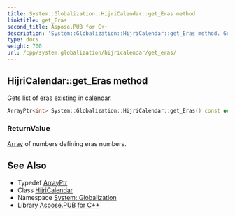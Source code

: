 ```yaml
---
title: System::Globalization::HijriCalendar::get_Eras method
linktitle: get_Eras
second_title: Aspose.PUB for C++
description: 'System::Globalization::HijriCalendar::get_Eras method. Gets list of eras existing in calendar in C++.'
type: docs
weight: 700
url: /cpp/system.globalization/hijricalendar/get_eras/
---
```

## HijriCalendar::get_Eras method


Gets list of eras existing in calendar.

```cpp
ArrayPtr<int> System::Globalization::HijriCalendar::get_Eras() const override
```


### ReturnValue

[Array](../../../system/array/) of numbers defining eras numbers.

## See Also

* Typedef [ArrayPtr](../../../system/arrayptr/)
* Class [HijriCalendar](../)
* Namespace [System::Globalization](../../)
* Library [Aspose.PUB for C++](../../../)
